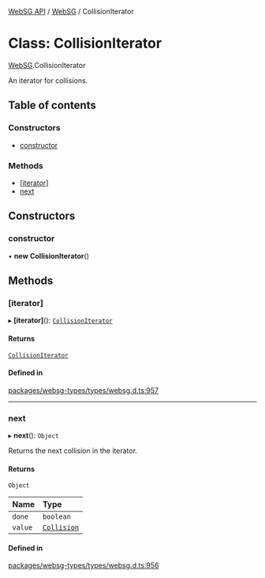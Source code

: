 [WebSG API](../README.md) / [WebSG](../modules/WebSG.md) / CollisionIterator

# Class: CollisionIterator

[WebSG](../modules/WebSG.md).CollisionIterator

An iterator for collisions.

## Table of contents

### Constructors

- [constructor](WebSG.CollisionIterator.md#constructor)

### Methods

- [[iterator]](WebSG.CollisionIterator.md#[iterator])
- [next](WebSG.CollisionIterator.md#next)

## Constructors

### constructor

• **new CollisionIterator**()

## Methods

### [iterator]

▸ **[iterator]**(): [`CollisionIterator`](WebSG.CollisionIterator.md)

#### Returns

[`CollisionIterator`](WebSG.CollisionIterator.md)

#### Defined in

[packages/websg-types/types/websg.d.ts:957](https://github.com/thirdroom/thirdroom/blob/c8b57e0e/packages/websg-types/types/websg.d.ts#L957)

___

### next

▸ **next**(): `Object`

Returns the next collision in the iterator.

#### Returns

`Object`

| Name | Type |
| :------ | :------ |
| `done` | `boolean` |
| `value` | [`Collision`](WebSG.Collision.md) |

#### Defined in

[packages/websg-types/types/websg.d.ts:956](https://github.com/thirdroom/thirdroom/blob/c8b57e0e/packages/websg-types/types/websg.d.ts#L956)
